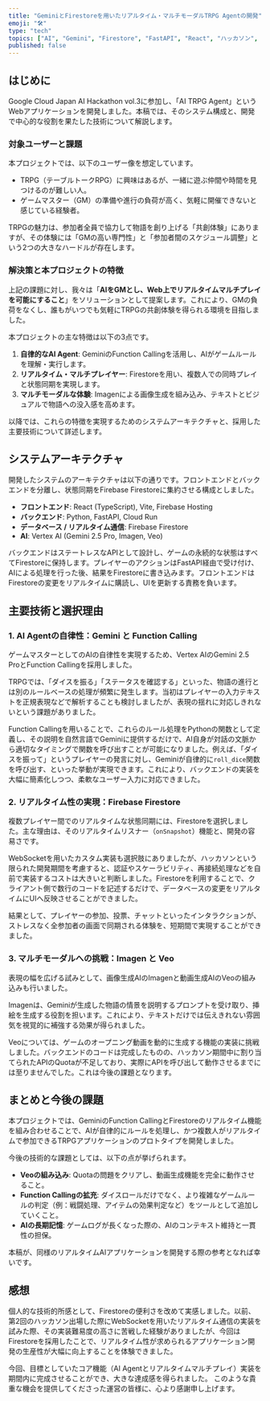 ```yaml
---
title: "GeminiとFirestoreを用いたリアルタイム・マルチモーダルTRPG Agentの開発"
emoji: "🛠️"
type: "tech"
topics: ["AI", "Gemini", "Firestore", "FastAPI", "React", "ハッカソン", "Agent"]
published: false
---
```


## はじめに

Google Cloud Japan AI Hackathon vol.3に参加し、「AI TRPG Agent」というWebアプリケーションを開発しました。本稿では、そのシステム構成と、開発で中心的な役割を果たした技術について解説します。

### 対象ユーザーと課題

本プロジェクトでは、以下のユーザー像を想定しています。

- TRPG（テーブルトークRPG）に興味はあるが、一緒に遊ぶ仲間や時間を見つけるのが難しい人。
- ゲームマスター（GM）の準備や進行の負荷が高く、気軽に開催できないと感じている経験者。

TRPGの魅力は、参加者全員で協力して物語を創り上げる「共創体験」にありますが、その体験には「GMの高い専門性」と「参加者間のスケジュール調整」という2つの大きなハードルが存在します。

### 解決策と本プロジェクトの特徴

上記の課題に対し、我々は「**AIをGMとし、Web上でリアルタイムマルチプレイを可能にすること**」をソリューションとして提案します。これにより、GMの負荷をなくし、誰もがいつでも気軽にTRPGの共創体験を得られる環境を目指しました。

本プロジェクトの主な特徴は以下の3点です。

1.  **自律的なAI Agent**: GeminiのFunction Callingを活用し、AIがゲームルールを理解・実行します。
2.  **リアルタイム・マルチプレイヤー**: Firestoreを用い、複数人での同時プレイと状態同期を実現します。
3.  **マルチモーダルな体験**: Imagenによる画像生成を組み込み、テキストとビジュアルで物語への没入感を高めます。

以降では、これらの特徴を実現するためのシステムアーキテクチャと、採用した主要技術について詳述します。

## システムアーキテクチャ

開発したシステムのアーキテクチャは以下の通りです。フロントエンドとバックエンドを分離し、状態同期をFirebase Firestoreに集約させる構成としました。

- **フロントエンド**: React (TypeScript), Vite, Firebase Hosting
- **バックエンド**: Python, FastAPI, Cloud Run
- **データベース / リアルタイム通信**: Firebase Firestore
- **AI**: Vertex AI (Gemini 2.5 Pro, Imagen, Veo)

バックエンドはステートレスなAPIとして設計し、ゲームの永続的な状態はすべてFirestoreに保持します。プレイヤーのアクションはFastAPI経由で受け付け、AIによる処理を行った後、結果をFirestoreに書き込みます。フロントエンドはFirestoreの変更をリアルタイムに購読し、UIを更新する責務を負います。

## 主要技術と選択理由

### 1. AI Agentの自律性：Gemini と Function Calling

ゲームマスターとしてのAIの自律性を実現するため、Vertex AIのGemini 2.5 ProとFunction Callingを採用しました。

TRPGでは、「ダイスを振る」「ステータスを確認する」といった、物語の進行とは別のルールベースの処理が頻繁に発生します。当初はプレイヤーの入力テキストを正規表現などで解析することも検討しましたが、表現の揺れに対応しきれないという課題がありました。

Function Callingを用いることで、これらのルール処理をPythonの関数として定義し、その説明を自然言語でGeminiに提供するだけで、AI自身が対話の文脈から適切なタイミングで関数を呼び出すことが可能になりました。例えば、「ダイスを振って」というプレイヤーの発言に対し、Geminiが自律的に`roll_dice`関数を呼び出す、といった挙動が実現できます。これにより、バックエンドの実装を大幅に簡素化しつつ、柔軟なユーザー入力に対応できました。

### 2. リアルタイム性の実現：Firebase Firestore

複数プレイヤー間でのリアルタイムな状態同期には、Firestoreを選択しました。主な理由は、そのリアルタイムリスナー（`onSnapshot`）機能と、開発の容易さです。

WebSocketを用いたカスタム実装も選択肢にありましたが、ハッカソンという限られた開発期間を考慮すると、認証やスケーラビリティ、再接続処理などを自前で実装するコストは大きいと判断しました。Firestoreを利用することで、クライアント側で数行のコードを記述するだけで、データベースの変更をリアルタイムにUIへ反映させることができました。

結果として、プレイヤーの参加、投票、チャットといったインタラクションが、ストレスなく全参加者の画面で同期される体験を、短期間で実現することができました。

### 3. マルチモーダルへの挑戦：Imagen と Veo

表現の幅を広げる試みとして、画像生成AIのImagenと動画生成AIのVeoの組み込みも行いました。

Imagenは、Geminiが生成した物語の情景を説明するプロンプトを受け取り、挿絵を生成する役割を担います。これにより、テキストだけでは伝えきれない雰囲気を視覚的に補強する効果が得られました。

Veoについては、ゲームのオープニング動画を動的に生成する機能の実装に挑戦しました。バックエンドのコードは完成したものの、ハッカソン期間中に割り当てられたAPIのQuotaが不足しており、実際にAPIを呼び出して動作させるまでには至りませんでした。これは今後の課題となります。

## まとめと今後の課題

本プロジェクトでは、GeminiのFunction CallingとFirestoreのリアルタイム機能を組み合わせることで、AIが自律的にルールを処理し、かつ複数人がリアルタイムで参加できるTRPGアプリケーションのプロトタイプを開発しました。

今後の技術的な課題としては、以下の点が挙げられます。

- **Veoの組み込み**: Quotaの問題をクリアし、動画生成機能を完全に動作させること。
- **Function Callingの拡充**: ダイスロールだけでなく、より複雑なゲームルールの判定（例：戦闘処理、アイテムの効果判定など）をツールとして追加していくこと。
- **AIの長期記憶**: ゲームログが長くなった際の、AIのコンテキスト維持と一貫性の担保。

本稿が、同様のリアルタイムAIアプリケーションを開発する際の参考となれば幸いです。

## 感想

個人的な技術的所感として、Firestoreの便利さを改めて実感しました。以前、第2回のハッカソン出場した際にWebSocketを用いたリアルタイム通信の実装を試みた際、その実装難易度の高さに苦戦した経験がありましたが、今回はFirestoreを採用したことで、リアルタイム性が求められるアプリケーション開発の生産性が大幅に向上することを体験できました。

今回、目標としていたコア機能（AI Agentとリアルタイムマルチプレイ）実装を期間内に完成させることができ、大きな達成感を得られました。
このような貴重な機会を提供してくださった運営の皆様に、心より感謝申し上げます。
